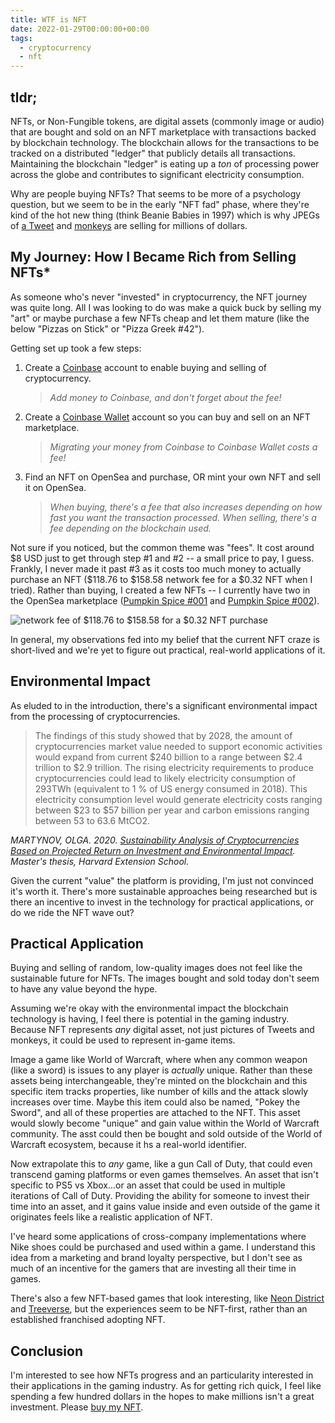 ```yaml
---
title: WTF is NFT
date: 2022-01-29T00:00:00+00:00
tags:
  - cryptocurrency
  - nft
---
```


## tldr;

NFTs, or Non-Fungible tokens, are digital assets (commonly image or audio) that are bought and sold on an NFT marketplace with transactions backed by blockchain technology. The blockchain allows for the transactions to be tracked on a distributed "ledger" that publicly details all transactions. Maintaining the blockchain "ledger" is eating up a _ton_ of processing power across the globe and contributes to significant electricity consumption.

Why are people buying NFTs? That seems to be more of a psychology question, but we seem to be in the early "NFT fad" phase, where they're kind of the hot new thing (think Beanie Babies in 1997) which is why JPEGs of [a Tweet](https://www.cnn.com/2021/03/23/tech/jack-dorsey-nft-tweet-sold/index.html) and [monkeys](https://markets.businessinsider.com/news/currencies/bored-ape-yacht-club-nft-crypto-sotheby-auction-24-million-2021-9) are selling for millions of dollars.

## My Journey: How I Became Rich from Selling NFTs\*

As someone who's never "invested" in cryptocurrency, the NFT journey was quite long. All I was looking to do was make a quick buck by selling my "art" or maybe purchase a few NFTs cheap and let them mature (like the below "Pizzas on Stick" or "Pizza Greek #42").

<nft-card
contractAddress="0x495f947276749ce646f68ac8c248420045cb7b5e"
tokenId="71784478912813806361905117342137964638802648269634936565635800773678489141249">
</nft-card>

<nft-card
contractAddress="0x495f947276749ce646f68ac8c248420045cb7b5e"
tokenId="103437603976091268661884785883830492201952290325114708655820254434959514664961">
</nft-card>

<script src="https://unpkg.com/embeddable-nfts/dist/nft-card.min.js"></script>

Getting set up took a few steps:

1. Create a [Coinbase](https://www.coinbase.com/) account to enable buying and selling of cryptocurrency.

   > _Add money to Coinbase, and don't forget about the fee!_

2. Create a [Coinbase Wallet](https://www.coinbase.com/wallet) account so you can buy and sell on an NFT marketplace.

   > _Migrating your money from Coinbase to Coinbase Wallet costs a fee!_

3. Find an NFT on OpenSea and purchase, OR mint your own NFT and sell it on OpenSea.

   > _When buying, there's a fee that also increases depending on how fast you want the transaction processed. When selling, there's a fee depending on the blockchain used._

Not sure if you noticed, but the common theme was "fees". It cost around $8 USD just to get through step #1 and #2 -- a small price to pay, I guess. Frankly, I never made it past #3 as it costs too much money to actually purchase an NFT ($118.76 to $158.58 network fee for a $0.32 NFT when I tried). Rather than buying, I created a few NFTs -- I currently have two in the OpenSea marketplace ([Pumpkin Spice #001](https://opensea.io/assets/matic/0x2953399124f0cbb46d2cbacd8a89cf0599974963/80323694641498365294302901258386323701043239597083109636108608566381361758209) and [Pumpkin Spice #002](https://opensea.io/assets/matic/0x2953399124f0cbb46d2cbacd8a89cf0599974963/80323694641498365294302901258386323701043239597083109636108608565281850130433)).

![network fee of $118.76 to $158.58 for a $0.32 NFT purchase](/img/blog/wtf-is-nft/transaction.png)

In general, my observations fed into my belief that the current NFT craze is short-lived and we're yet to figure out practical, real-world applications of it.

## Environmental Impact

As eluded to in the introduction, there's a significant environmental impact from the processing of cryptocurrencies.

> The findings of this study showed that by 2028, the amount of cryptocurrencies market value needed to support economic activities would expand from current $240 billion to a range between $2.4 trillion to $2.9 trillion. The rising electricity requirements to produce cryptocurrencies could lead to likely electricity consumption of 293TWh (equivalent to 1 % of US energy consumed in 2018). This electricity consumption level would generate electricity costs ranging between $23 to $57 billion per year and carbon emissions ranging between 53 to 63.6 MtCO2.

_MARTYNOV, OLGA. 2020. [Sustainability Analysis of Cryptocurrencies Based on Projected Return on Investment and Environmental Impact](https://nrs.harvard.edu/URN-3:HUL.INSTREPOS:37365412). Master's thesis, Harvard Extension School._

Given the current "value" the platform is providing, I'm just not convinced it's worth it. There's more sustainable approaches being researched but is there an incentive to invest in the technology for practical applications, or do we ride the NFT wave out?

## Practical Application

Buying and selling of random, low-quality images does not feel like the sustainable future for NFTs. The images bought and sold today don't seem to have any value beyond the hype.

Assuming we're okay with the environmental impact the blockchain technology is having, I feel there is potential in the gaming industry. Because NFT represents _any_ digital asset, not just pictures of Tweets and monkeys, it could be used to represent in-game items.

Image a game like World of Warcraft, where when any common weapon (like a sword) is issues to any player is _actually_ unique. Rather than these assets being interchangeable, they're minted on the blockchain and this specific item tracks properties, like number of kills and the attack slowly increases over time. Maybe this item could also be named, "Pokey the Sword", and all of these properties are attached to the NFT. This asset would slowly become "unique" and gain value within the World of Warcraft community. The asst could then be bought and sold outside of the World of Warcraft ecosystem, because it hs a real-world identifier.

Now extrapolate this to _any_ game, like a gun Call of Duty, that could even transcend gaming platforms or even games themselves. An asset that isn't specific to PS5 vs Xbox...or an asset that could be used in multiple iterations of Call of Duty. Providing the ability for someone to invest their time into an asset, and it gains value inside and even outside of the game it originates feels like a realistic application of NFT.

I've heard some applications of cross-company implementations where Nike shoes could be purchased and used within a game. I understand this idea from a marketing and brand loyalty perspective, but I don't see as much of an incentive for the gamers that are investing all their time in games.

There's also a few NFT-based games that look interesting, like [Neon District](https://portal.neondistrict.io/) and [Treeverse](https://opensea.io/collection/treeverse), but the experiences seem to be NFT-first, rather than an established franchised adopting NFT.

## Conclusion

I'm interested to see how NFTs progress and an particularity interested in their applications in the gaming industry. As for getting rich quick, I feel like spending a few hundred dollars in the hopes to make millions isn't a great investment. Please [buy my NFT](https://opensea.io/assets/matic/0x2953399124f0cbb46d2cbacd8a89cf0599974963/80323694641498365294302901258386323701043239597083109636108608565281850130433).
